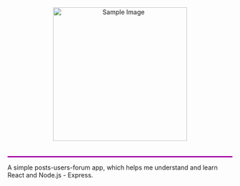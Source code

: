 <div align="center">
  <img src="https://github.com/user-attachments/assets/fe2ae402-4707-4393-b25d-0f16fa3ba6be" alt="Sample Image" width="300" style="margin-bottom: 20px;">
</div>

<hr style="border: 1px solid magenta;">

A simple posts-users-forum app, which helps me understand and learn React and Node.js - Express.
